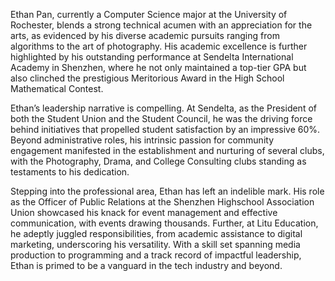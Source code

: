 <!-- Write your biography here. Tell the world about yourself. Link to your favorite [subreddit](http://reddit.com). You can put a picture in, too. The code is already in, just name your picture `prof_pic.jpg` and put it in the `img/` folder.

Put your address / P.O. box / other info right below your picture. You can also disable any these elements by editing `profile` property of the YAML header of your `_pages/about.md`. Edit `_bibliography/papers.bib` and Jekyll will render your [publications page](/al-folio/publications/) automatically.

Link to your social media connections, too. This theme is set up to use [Font Awesome icons](https://fontawesome.com/) and [Academicons](https://jpswalsh.github.io/academicons/), like the ones below. Add your Facebook, Twitter, LinkedIn, Google Scholar, or just disable all of them. -->


Ethan Pan, currently a Computer Science major at the University of Rochester, blends a strong technical acumen with an appreciation for the arts, as evidenced by his diverse academic pursuits ranging from algorithms to the art of photography. His academic excellence is further highlighted by his outstanding performance at Sendelta International Academy in Shenzhen, where he not only maintained a top-tier GPA but also clinched the prestigious Meritorious Award in the High School Mathematical Contest.

Ethan’s leadership narrative is compelling. At Sendelta, as the President of both the Student Union and the Student Council, he was the driving force behind initiatives that propelled student satisfaction by an impressive 60%. Beyond administrative roles, his intrinsic passion for community engagement manifested in the establishment and nurturing of several clubs, with the Photography, Drama, and College Consulting clubs standing as testaments to his dedication.

Stepping into the professional area, Ethan has left an indelible mark. His role as the Officer of Public Relations at the Shenzhen Highschool Association Union showcased his knack for event management and effective communication, with events drawing thousands. Further, at Litu Education, he adeptly juggled responsibilities, from academic assistance to digital marketing, underscoring his versatility. With a skill set spanning media production to programming and a track record of impactful leadership, Ethan is primed to be a vanguard in the tech industry and beyond.

